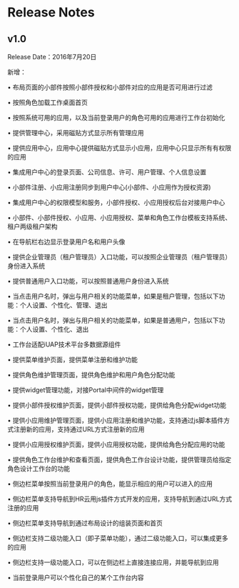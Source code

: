 # Release Notes

## v1.0

Release Date：2016年7月20日

新增：

• 布局页面的小部件按照小部件授权和小部件对应的应用是否可用进行过滤

• 按照角色加载工作桌面首页

• 按照系统可用的应用，以及当前登录用户的角色可用的应用进行工作台初始化

• 提供管理中心，采用磁贴方式显示所有管理应用

• 提供应用中心，应用中心提供磁贴方式显示小应用，应用中心只显示所有有权限的应用

• 集成用户中心的登录页面、公司信息、许可、用户管理、个人信息设置

• 小部件注册、小应用注册同步到用户中心(小部件、小应用作为授权资源)

• 集成用户中心的权限模型和服务，小部件授权、小应用授权后台对接用户中心

• 小部件、小部件授权、小应用、小应用授权、菜单和角色工作台模板支持系统、租户两级租户架构

• 在导航栏右边显示登录用户名和用户头像

• 提供企业管理员（租户管理员）入口功能，可以按照企业管理员（租户管理员）身份进入系统

• 提供普通用户入口功能，可以按照普通用户身份进入系统

• 当点击用户名时，弹出与用户相关的功能菜单，如果是租户管理，包括以下功能：个人设置、个性化、管理、退出

• 当点击用户名时，弹出与用户相关的功能菜单，如果是普通用户，包括以下功能：个人设置、个性化、退出

• 工作台适配iUAP技术平台多数据源组件

• 提供菜单维护页面，提供菜单注册和维护功能

• 提供角色维护管理页面，提供角色维护和用户角色分配功能

• 提供widget管理功能，对接Portal中间件的widget管理

• 提供小部件授权维护页面，提供小部件授权功能，提供给角色分配widget功能

• 提供小应用维护管理页面，提供小应用注册和维护功能，支持通过js脚本插件方式注册新的应用，支持通过URL方式注册新的应用

• 提供小应用授权维护页面，提供小应用授权功能，提供给角色分配应用的功能

• 提供角色工作台维护和查看页面，提供角色工作台设计功能，提供管理员给指定角色设计工作台的功能

• 侧边栏菜单按照当前登录用户的角色，能显示相应的用户可以进入的应用

• 侧边栏菜单支持导航到HR云用js插件方式开发的应用，支持导航到通过URL方式注册的应用

• 侧边栏菜单支持导航到通过布局设计的组装页面和首页

• 侧边栏支持二级功能入口（即子菜单功能），通过二级功能入口，可以集成更多的应用

• 侧边栏支持一级功能入口，可以在侧边栏上直接连接应用，并能导航到应用

• 当前登录用户可以个性化自己的某个工作台内容

